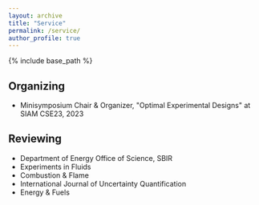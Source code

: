 ```yaml
---
layout: archive
title: "Service"
permalink: /service/
author_profile: true
---
```


{% include base_path %}

## Organizing
* Minisymposium Chair \& Organizer,  "Optimal Experimental Designs" at SIAM CSE23, 2023

## Reviewing
* Department of Energy Office of Science, SBIR 
* Experiments in Fluids
* Combustion & Flame
* International Journal of Uncertainty Quantification
* Energy & Fuels

